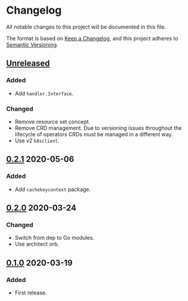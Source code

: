# Changelog

All notable changes to this project will be documented in this file.

The format is based on [Keep a Changelog](https://keepachangelog.com/en/1.0.0/),
and this project adheres to [Semantic Versioning](https://semver.org/spec/v2.0.0.html).



## [Unreleased]



### Added

- Add `handler.Interface`.

### Changed

- Remove resource set concept.
- Remove CRD management. Due to versioning issues throughout the lifecycle of
  operators CRDs must be managed in a different way.
- Use v2 `k8sclient`.



## [0.2.1] 2020-05-06

### Added

- Add `cachekeycontext` package.



## [0.2.0] 2020-03-24

### Changed

- Switch from dep to Go modules.
- Use architect orb.



## [0.1.0] 2020-03-19

### Added

- First release.



[Unreleased]: https://github.com/giantswarm/operatorkit/compare/v0.2.1...HEAD

[0.2.1]: https://github.com/giantswarm/operatorkit/compare/v0.2.0...0.2.1
[0.2.0]: https://github.com/giantswarm/operatorkit/compare/v0.1.0...0.2.0

[0.1.0]: https://github.com/giantswarm/operatorkit/releases/tag/v0.1.0
